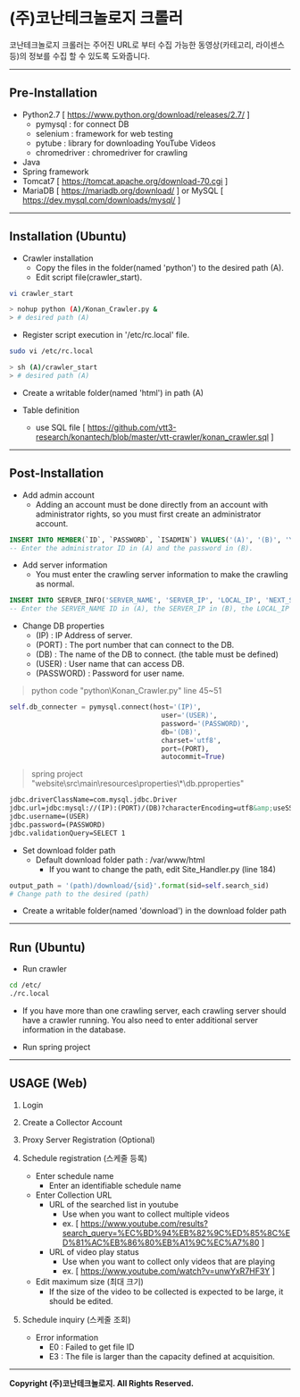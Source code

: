 (주)코난테크놀로지 크롤러
=======================

코난테크놀로지 크롤러는 주어진 URL로 부터 수집 가능한 동영상(카테고리, 라이센스 등)의 정보를 수집 할 수 있도록 도와줍니다.

* * *

Pre-Installation
----------------

- Python2.7 [ https://www.python.org/download/releases/2.7/ ]
  - pymysql : for connect DB
  - selenium : framework for web testing
  - pytube : library for downloading YouTube Videos
  - chromedriver : chromedriver for crawling
- Java
- Spring framework
- Tomcat7 [ https://tomcat.apache.org/download-70.cgi ]
- MariaDB [ https://mariadb.org/download/ ] or MySQL [ https://dev.mysql.com/downloads/mysql/ ]

* * *

Installation (Ubuntu)
---------------------

- Crawler installation  
  - Copy the files in the folder(named 'python') to the desired path (A).
  - Edit script file(crawler_start).

``` bash
vi crawler_start

> nohup python (A)/Konan_Crawler.py &
> # desired path (A)
```
  - Register script execution in '/etc/rc.local' file.

``` bash
sudo vi /etc/rc.local

> sh (A)/crawler_start
> # desired path (A)
```
  - Create a writable folder(named 'html') in path (A)


- Table definition
  - use SQL file [ https://github.com/vtt3-research/konantech/blob/master/vtt-crawler/konan_crawler.sql ]

* * *

Post-Installation
-----------------

- Add admin account
  - Adding an account must be done directly from an account with administrator rights, so you must first create an administrator account.
``` SQL
INSERT INTO MEMBER(`ID`, `PASSWORD`, `ISADMIN`) VALUES('(A)', '(B)', 'Y');
-- Enter the administrator ID in (A) and the password in (B).
```

- Add server information
  - You must enter the crawling server information to make the crawling as normal.
``` SQL
INSERT INTO SERVER_INFO('SERVER_NAME', 'SERVER_IP', 'LOCAL_IP', 'NEXT_SID') VALUES('(A)', '(B)', '(C)', '(D)');
-- Enter the SERVER_NAME ID in (A), the SERVER_IP in (B), the LOCAL_IP in (C), and the NEXT_SID in (D).
```

- Change DB properties
  - (IP) : IP Address of server.
  - (PORT) : The port number that can connect to the DB.
  - (DB) : The name of the DB to connect. (the table must be defined)
  - (USER) : User name that can access DB.
  - (PASSWORD) : Password for user name.
> python code "python\\Konan_Crawler.py" line 45~51
``` python
self.db_connecter = pymysql.connect(host='(IP)',
                                      user='(USER)',
                                      password='(PASSWORD)',
                                      db='(DB)',
                                      charset='utf8',
                                      port=(PORT),
                                      autocommit=True)
```
> spring project "website\\src\\main\\resources\\properties\\\*\\db.pproperties"
```XML
jdbc.driverClassName=com.mysql.jdbc.Driver
jdbc.url=jdbc:mysql://(IP):(PORT)/(DB)?characterEncoding=utf8&amp;useSSL=false
jdbc.username=(USER)
jdbc.password=(PASSWORD)
jdbc.validationQuery=SELECT 1
```

- Set download folder path
  - Default download folder path : /var/www/html
    - If you want to change the path, edit Site_Handler.py (line 184)
``` python
output_path = '(path)/download/{sid}'.format(sid=self.search_sid)
# Change path to the desired (path)
```
  - Create a writable folder(named 'download') in the download folder path

* * *

Run (Ubuntu)
--------------

- Run crawler
``` bash
cd /etc/
./rc.local
```
  - If you have more than one crawling server, each crawling server should have a crawler running. You also need to enter additional server information in the database.


- Run spring project

* * *

USAGE (Web)
--------------

1. Login

2. Create a Collector Account

3. Proxy Server Registration (Optional)

4. Schedule registration (스케줄 등록)
    - Enter schedule name
      - Enter an identifiable schedule name
    - Enter Collection URL
      - URL of the searched list in youtube
        - Use when you want to collect multiple videos
        - ex. [ https://www.youtube.com/results?search_query=%EC%BD%94%EB%82%9C%ED%85%8C%ED%81%AC%EB%86%80%EB%A1%9C%EC%A7%80 ]
      - URL of video play status
        - Use when you want to collect only videos that are playing
        - ex. [ https://www.youtube.com/watch?v=unwYxR7HF3Y ]
    - Edit maximum size (최대 크기)
      - If the size of the video to be collected is expected to be large, it should be edited.


5. Schedule inquiry (스케줄 조회)
    - Error information
      - E0 : Failed to get file ID
      - E3 : The file is larger than the capacity defined at acquisition.

* * *

**Copyright (주)코난테크놀로지. All Rights Reserved.**
